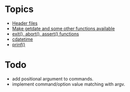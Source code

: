# Topics
- [Header files](https://www.tutorialspoint.com/cprogramming/c_header_files.htm#:~:text=Header%20Files%20in%20C%201%20System%20Header%20Files,User-defined%20Header%20Files%20...%205%20Computed%20Includes%20)
- [Make getdate and some other functions available](https://stackoverflow.com/questions/32331269/when-is-getdate-and-strptime-not-included-in-time-h)
- [exit(), abort(), assert() functions](https://www.geeksforgeeks.org/c-exit-abort-and-assert-functions/)
- [cdatetime](https://www.geeksforgeeks.org/c-exit-abort-and-assert-functions/)
- [prinf()](https://cplusplus.com/reference/cstdio/printf/)

# Todo
- add positional argument to commands.
- implement command/option value matching with argv.
